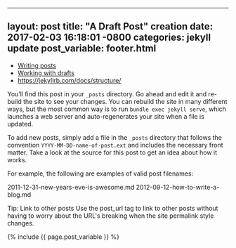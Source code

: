 
---
layout: post
title:  "A Draft Post"
creation date:   2017-02-03 16:18:01 -0800
categories: jekyll update
post_variable: footer.html
---
* [Writing posts](https://jekyllrb.com/docs/posts/)
* [Working with drafts](https://jekyllrb.com/docs/drafts/)
* https://jekyllrb.com/docs/structure/

You’ll find this post in your `_posts` directory. Go ahead and edit it and re-build the site to see your changes. You can rebuild the site in many different ways, but the most common way is to run `bundle exec jekyll serve`, which launches a web server and auto-regenerates your site when a file is updated.

To add new posts, simply add a file in the `_posts` directory that follows the convention `YYYY-MM-DD-name-of-post.ext` and includes the necessary front matter. Take a look at the source for this post to get an idea about how it works.

For example, the following are examples of valid post filenames:

  2011-12-31-new-years-eve-is-awesome.md
  2012-09-12-how-to-write-a-blog.md

Tip: Link to other posts
Use the post_url tag to link to other posts without having to worry about the URL's breaking when the site permalink style changes.


{% include {{ page.post_variable }} %}
